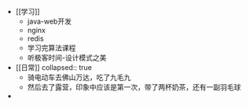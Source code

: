 - [[学习]]
	- java-web开发
	- nginx
	- redis
	- 学习完算法课程
	- 听极客时间-设计模式之美
- [[日常]]
  collapsed:: true
	- 骑电动车去佛山万达，吃了九毛九
	- 然后去了露营，印象中应该是第一次，带了两杯奶茶，还有一副羽毛球
-